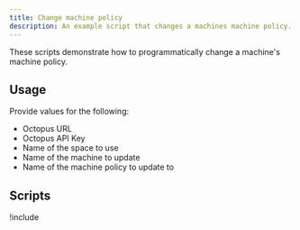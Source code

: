 ```yaml
---
title: Change machine policy
description: An example script that changes a machines machine policy.
---
```


These scripts demonstrate how to programmatically change a machine's machine policy.

## Usage

Provide values for the following:
- Octopus URL
- Octopus API Key
- Name of the space to use
- Name of the machine to update
- Name of the machine policy to update to

## Scripts

!include <change-machine-machinepolicy-scripts>